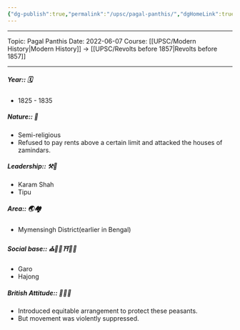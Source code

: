 ```yaml
---
{"dg-publish":true,"permalink":"/upsc/pagal-panthis/","dgHomeLink":true,"dgPassFrontmatter":false}
---
```


----
Topic: Pagal Panthis
Date: 2022-06-07
Course: [[UPSC/Modern History|Modern History]] -> [[UPSC/Revolts before 1857|Revolts before 1857]] 

----
##### Year:: 🗓️
- 1825 - 1835
##### Nature:: 🍃
- Semi-religious
- Refused to pay rents above a certain limit and attacked the houses of zamindars.
##### Leadership:: ⚒️👑
- Karam Shah
- Tipu
##### Area:: 🌏🏘️
- Mymensingh District(earlier in Bengal)
##### Social base:: ⛪🕌🕍⛩️🕋📿
- Garo
- Hajong
##### British Attitude:: 🥸🇮🇳
- Introduced equitable arrangement to protect these peasants.
- But movement was violently suppressed. 






